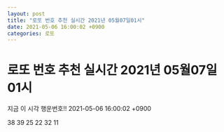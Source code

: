 ```yaml
---
layout: post
title: "로또 번호 추천 실시간 2021년 05월07일01시"
date: 2021-05-06 16:00:02 +0900
categories: 로또
---
```


# 로또 번호 추천 실시간 2021년 05월07일01시

지금 이 시각 행운번호!! 2021-05-06 16:00:02 +0900

 38  39  25  22  32  11 

